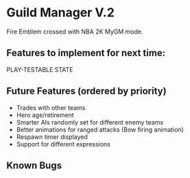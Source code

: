 # Guild Manager V.2

Fire Emblem crossed with NBA 2K MyGM mode.

## Features to implement for next time:

PLAY-TESTABLE STATE

## Future Features (ordered by priority)

- Trades with other teams
- Hero age/retirement
- Smarter AIs randomly set for different enemy teams
- Better animations for ranged attacks (Bow firing animation)
- Respawn timer displayed
- Support for different expressions

## Known Bugs

<!-- Update this with bugs found during playtesting -->
